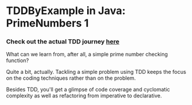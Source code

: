 # TDDByExample in Java: PrimeNumbers 1

### Check out the actual TDD journey <a href="https://www.youtube.com/watch?v=MvqrwFMobdc" target="_blank">here</a> ###

What can we learn from, after all, a simple prime number checking function?

Quite a bit, actually. Tackling a simple problem using TDD keeps the focus on the coding techniques rather than on the problem.

Besides TDD, you'll get a glimpse of code coverage and cyclomatic complexity as well as refactoring from imperative to declarative.
